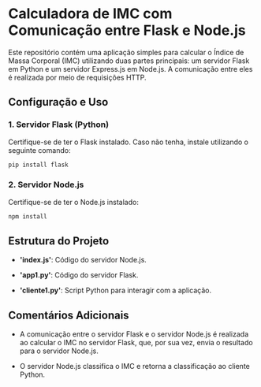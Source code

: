 # Calculadora de IMC com Comunicação entre Flask e Node.js

Este repositório contém uma aplicação simples para calcular o Índice de Massa Corporal (IMC) utilizando duas partes principais: um servidor Flask em Python e um servidor Express.js em Node.js. A comunicação entre eles é realizada por meio de requisições HTTP.

## Configuração e Uso

### 1. Servidor Flask (Python)

Certifique-se de ter o Flask instalado. Caso não tenha, instale utilizando o seguinte comando:

```bash
pip install flask
```

### 2. Servidor Node.js

Certifique-se de ter o Node.js instalado:

```bash
npm install
```

## Estrutura do Projeto
- **'index.js'**: Código do servidor Node.js.

- **'app1.py'**: Código do servidor Flask.

- **'cliente1.py'**: Script Python para interagir com a aplicação.

## Comentários Adicionais
- A comunicação entre o servidor Flask e o servidor Node.js é realizada ao calcular o IMC no servidor Flask, que, por sua vez, envia o resultado para o servidor Node.js.

- O servidor Node.js classifica o IMC e retorna a classificação ao cliente Python.